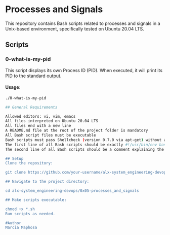 # Processes and Signals

This repository contains Bash scripts related to processes and signals in a Unix-based environment, specifically tested on Ubuntu 20.04 LTS.

## Scripts

### 0-what-is-my-pid

This script displays its own Process ID (PID). When executed, it will print its PID to the standard output.

#### Usage:

```bash
./0-what-is-my-pid

## General Requirements

Allowed editors: vi, vim, emacs
All files interpreted on Ubuntu 20.04 LTS
All files end with a new line
A README.md file at the root of the project folder is mandatory
All Bash script files must be executable
Bash scripts must pass Shellcheck (version 0.7.0 via apt-get) without any errors
The first line of all Bash scripts should be exactly #!/usr/bin/env bash
The second line of all Bash scripts should be a comment explaining the script's purpose

## Setup
Clone the repository:

git clone https://github.com/your-username/alx-system_engineering-devops.git

## Navigate to the project directory:

cd alx-system_engineering-devops/0x05-processes_and_signals

## Make scripts executable:

chmod +x *.sh
Run scripts as needed.

#Author
Marcia Maphosa 
